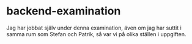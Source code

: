 # backend-examination

Jag har jobbat själv under denna examination, även om jag har suttit i samma rum som Stefan och Patrik, så var vi på olika ställen i uppgiften.
